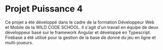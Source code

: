 # Projet Puissance 4

Ce projet a été développé dans le cadre de la formation Développeur Web et Mobile de la WILD CODE SCHOOL.
Il s'agit d'un travail en équipe de deux développeur basé sur le framework Angular et développé en Typescript.
Firebase a été utilisé pour la gestion de la base de donné du jeu en ligne et multi-joueurs.

